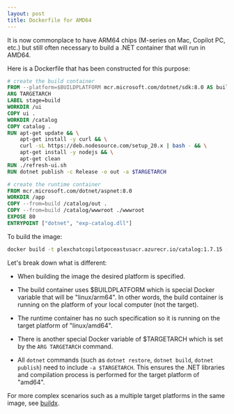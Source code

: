 ```yaml
---
layout: post
title: Dockerfile for AMD64
---
```


It is now commonplace to have ARM64 chips (M-series on Mac, Copilot PC, etc.) but still often necessary to build a .NET container that will run in AMD64.

Here is a Dockerfile that has been constructed for this purpose:

```dockerfile
# create the build container
FROM --platform=$BUILDPLATFORM mcr.microsoft.com/dotnet/sdk:8.0 AS build
ARG TARGETARCH
LABEL stage=build
WORKDIR /ui
COPY ui .
WORKDIR /catalog
COPY catalog .
RUN apt-get update && \
    apt-get install -y curl && \
    curl -sL https://deb.nodesource.com/setup_20.x | bash - && \
    apt-get install -y nodejs && \
    apt-get clean
RUN ./refresh-ui.sh
RUN dotnet publish -c Release -o out -a $TARGETARCH

# create the runtime container
FROM mcr.microsoft.com/dotnet/aspnet:8.0
WORKDIR /app
COPY --from=build /catalog/out .
COPY --from=build /catalog/wwwroot ./wwwroot
EXPOSE 80
ENTRYPOINT ["dotnet", "exp-catalog.dll"]
```

To build the image:

```bash
docker build -t plexchatcopilotpoceastusacr.azurecr.io/catalog:1.7.15 --platform linux/amd64 .
```

Let's break down what is different:

- When building the image the desired platform is specified.

- The build container uses $BUILDPLATFORM which is special Docker variable that will be "linux/arm64". In other words, the build container is running on the platform of your local computer (not the target).

- The runtime container has no such specification so it is running on the target platform of "linux/amd64".

- There is another special Docker variable of $TARGETARCH which is set by the `ARG TARGETARCH` command.

- All `dotnet` commands (such as `dotnet restore`, `dotnet build`, `dotnet publish`) need to include `-a $TARGETARCH`. This ensures the .NET libraries and compilation process is performed for the target platform of "amd64".

For more complex scenarios such as a multiple target platforms in the same image, see [buildx](https://github.com/docker/buildx).